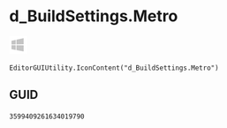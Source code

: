 # d_BuildSettings.Metro
![](/img/d_BuildSettings.Metro.png)

``` CSharp
EditorGUIUtility.IconContent("d_BuildSettings.Metro")
```
## GUID
```
3599409261634019790
```
